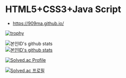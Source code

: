 # HTML5+CSS3+Java Script

- https://909ma.github.io/

[![trophy](https://github-profile-trophy.vercel.app/?username=909ma)](https://github.com/ryo-ma/github-profile-trophy)

![본인ID's github stats](https://github-readme-stats.vercel.app/api?username=909ma&show_icons=true)  
[![본인ID's github stats](https://github-readme-stats.vercel.app/api/top-langs/?username=909ma&show_icons=true&hide_border=true&title_color=004386&icon_color=004386&layout=compact)](https://github.com/909ma)

[![Solved.ac Profile](http://mazassumnida.wtf/api/v2/generate_badge?boj=xn132hb7)](https://solved.ac/xn132hb7/)

[![Solved.ac
프로필](http://mazassumnida.wtf/api/mini/generate_badge?boj=xn132hb7)](https://solved.ac/xn132hb7)
